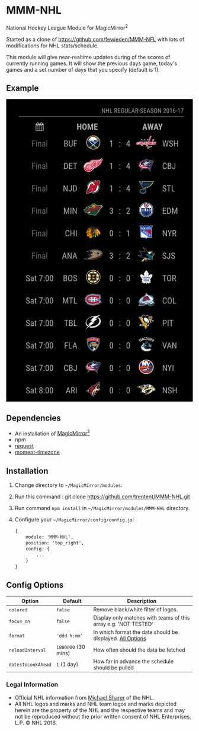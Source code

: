 # MMM-NHL
National Hockey League Module for MagicMirror<sup>2</sup>

Started as a clone of https://github.com/fewieden/MMM-NFL with lots of modifications for NHL stats/schedule.

This module will give near-realtime updates during of the scores of currently running games.  It will show the previous days game, today's games and a set number of days that you specify (default is 1).

## Example

![](.github/example.png)

## Dependencies
  * An installation of [MagicMirror<sup>2</sup>](https://github.com/MichMich/MagicMirror)
  * npm
  * [request](https://www.npmjs.com/package/request)
  * [moment-timezone](https://www.npmjs.com/package/moment-timezone)

## Installation
 1. Change directory to `~/MagicMirror/modules`.
 2. Run this command : git clone https://github.com/trentent/MMM-NHL.git
 3. Run command `npm install` in `~/MagicMirror/modules/MMM-NHL` directory.
 4. Configure your `~/MagicMirror/config/config.js`:

    ```
    {
        module: 'MMM-NHL',
        position: 'top_right',
        config: {
            ...
        }
    }
    ```


## Config Options
| **Option** | **Default** | **Description** |
| --- | --- | --- |
| `colored` | `false` | Remove black/white filter of logos. |
| `focus_on` | `false` | Display only matches with teams of this array e.g. 'NOT TESTED' |
| `format` | `'ddd h:mm'` | In which format the date should be displayed. [All Options](http://momentjs.com/docs/#/displaying/format/) |
| `reloadInterval` | `1800000` (30 mins) | How often should the data be fetched |
| `datesToLookAhead` | `1` (1 day) | How far in advance the schedule should be pulled |

### Legal Information
  * Official NHL information from [Michael Sharer](https://github.com/epitaphmike) of the NHL.
  * All NHL logos and marks and NHL team logos and marks depicted herein are the property of the NHL and the respective teams and may not be reproduced without the prior written consent of NHL Enterprises, L.P. © NHL 2016.
